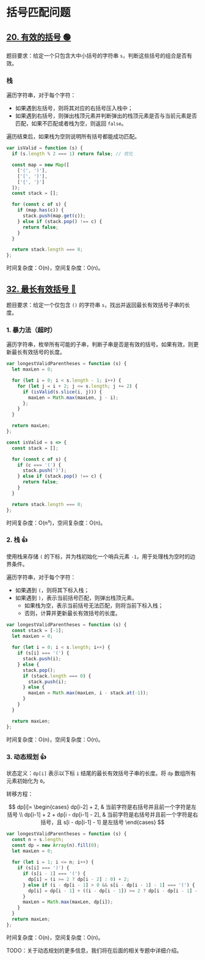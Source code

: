 # 括号匹配问题

## [20. 有效的括号 🟢](https://leetcode.cn/problems/valid-parentheses/description/)

题目要求：给定一个只包含大中小括号的字符串 `s`，判断这些括号的组合是否有效。

### 栈

遍历字符串，对于每个字符：

- 如果遇到左括号，则将其对应的右括号压入栈中；
- 如果遇到右括号，则弹出栈顶元素并判断弹出的栈顶元素是否与当前元素是否匹配，如果不匹配或者栈为空，则返回 `false`。

遍历结束后，如果栈为空则说明所有括号都能成功匹配。

``` js
var isValid = function (s) {
  if (s.length % 2 === 1) return false; // 优化

  const map = new Map([
    ['(', ')'],
    ['[', ']'],
    ['{', '}']
  ]);
  const stack = [];

  for (const c of s) {
    if (map.has(c)) {
      stack.push(map.get(c));
    } else if (stack.pop() !== c) {
      return false;
    }
  }

  return stack.length === 0;
};
```

时间复杂度：O(n)，空间复杂度：O(n)。

## [32. 最长有效括号 🔴](https://leetcode.cn/problems/longest-valid-parentheses/description/)

题目要求：给定一个仅包含 `()` 的字符串 `s`，找出并返回最长有效括号子串的长度。

### 1. 暴力法（超时）

遍历字符串，枚举所有可能的子串，判断子串是否是有效的括号。如果有效，则更新最长有效括号的长度。

``` js
var longestValidParentheses = function (s) {
  let maxLen = 0;

  for (let i = 0; i < s.length - 1; i++) {
    for (let j = i + 2; j <= s.length; j += 2) {
      if (isValid(s.slice(i, j))) {
        maxLen = Math.max(maxLen, j - i);
      };
    }
  }

  return maxLen;
};

const isValid = s => {
  const stack = [];

  for (const c of s) {
    if (c === '(') {
      stack.push(')');
    } else if (stack.pop() !== c) {
      return false;
    }
  }

  return stack.length === 0;
};
```

时间复杂度：O(n³)，空间复杂度：O(n)。

### 2. 栈 👍

使用栈来存储 `(` 的下标，并为栈初始化一个哨兵元素 `-1`，用于处理栈为空时的边界条件。

遍历字符串，对于每个字符：

- 如果遇到 `(`，则将其下标入栈；
- 如果遇到 `)`，表示当前括号匹配，则弹出栈顶元素。
  - 如果栈为空，表示当前括号无法匹配，则将当前下标入栈；
  - 否则，计算并更新最长有效括号的长度。

``` js
var longestValidParentheses = function (s) {
  const stack = [-1];
  let maxLen = 0;
  
  for (let i = 0; i < s.length; i++) {
    if (s[i] === '(') {
      stack.push(i);
    } else {
      stack.pop();
      if (stack.length === 0) {
        stack.push(i);
      } else {
        maxLen = Math.max(maxLen, i - stack.at(-1));
      }
    }
  }

  return maxLen;
};
```

时间复杂度：O(n)，空间复杂度：O(n)。

### 3. 动态规划 👍

状态定义：`dp[i]` 表示以下标 `i` 结尾的最长有效括号子串的长度。将 `dp` 数组所有元素初始化为 `0`。

转移方程：

$$
dp[i]=
\begin{cases}
dp[i-2] + 2, & 当前字符是右括号并且前一个字符是左括号 \\
dp[i-1] + 2 + dp[i - dp[i-1] - 2], & 当前字符是右括号并且前一个字符是右括号，且 s[i - dp[i-1] - 1] 是左括号
\end{cases}
$$

``` js
var longestValidParentheses = function (s) {
  const n = s.length;
  const dp = new Array(n).fill(0);
  let maxLen = 0;
  
  for (let i = 1; i <= n; i++) {
    if (s[i] === ')') {
      if (s[i - 1] === '(') {
        dp[i] = (i >= 2 ? dp[i - 2] : 0) + 2;
      } else if (i - dp[i - 1] > 0 && s[i - dp[i - 1] - 1] === '(') {
        dp[i] = dp[i - 1] + ((i - dp[i - 1]) >= 2 ? dp[i - dp[i - 1] - 2] : 0) + 2;
      }
      maxLen = Math.max(maxLen, dp[i]);
    }
  }
  return maxLen;
};
```

时间复杂度：O(n)，空间复杂度：O(n)。

TODO：关于动态规划的更多信息，我们将在后面的相关专题中详细介绍。